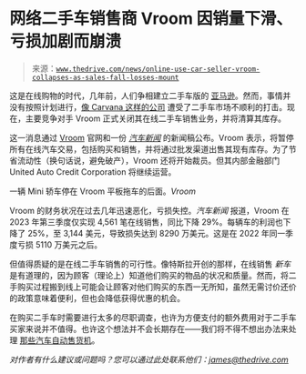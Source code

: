 <!--yml

category: 未分类

日期：2024-05-27 15:20:04

-->

# 网络二手车销售商 Vroom 因销量下滑、亏损加剧而崩溃

> 来源：[`www.thedrive.com/news/online-use-car-seller-vroom-collapses-as-sales-fall-losses-mount`](https://www.thedrive.com/news/online-use-car-seller-vroom-collapses-as-sales-fall-losses-mount)

这是在线购物的时代，几年前，人们争相建立二手车版的 [亚马逊](https://www.thedrive.com/news/you-can-buy-an-entire-hyundai-on-amazon-starting-in-2024)。然而，事情并没有按照计划进行，[像 Carvana 这样的公司](https://www.thedrive.com/news/it-can-get-worse-for-carvana-and-it-is) 遭受了二手车市场不顺利的打击。现在，主要竞争对手 Vroom 正式关闭其在线二手车销售业务，并将清算其库存。

这一消息通过 [Vroom](https://www.vroom.com/sell/sitemsg) 官网和一份 [*汽车新闻*](https://www.autonews.com/used-cars/used-vehicle-retailer-vroom-halt-operations-sell-inventory) 的新闻稿公布。Vroom 表示，将暂停所有在线汽车交易，包括购买和销售，并将通过批发渠道出售其现有库存。为了节省流动性（换句话说，避免破产），Vroom 还将开始裁员。但其内部金融部门 United Auto Credit Corporation 将继续运营。

一辆 Mini 轿车停在 Vroom 平板拖车的后面。*Vroom*

Vroom 的财务状况在过去几年迅速恶化，亏损失控。*汽车新闻* 报道，Vroom 在 2023 年第三季度仅实现 4,561 笔在线销售，同比下降 29%。每辆车的利润也下降了 25%，至 3,144 美元，导致损失达到 8290 万美元。这是在 2022 年同一季度亏损 5110 万美元之后。

但值得质疑的是在线二手车销售的可行性。像特斯拉开创的那样，在线销售 *新车* 是有道理的，因为顾客（理论上）知道他们购买的物品的状况和质量。然而，将二手购买过程搬到线上可能会让顾客对他们购买的东西一无所知，虽然无需讨价还价的政策意味着便利，但也会降低获得优惠的机会。

在购买二手车时需要进行太多的尽职调查，也许为方便支付的额外费用对于二手车买家来说并不值得。也许这个想法并不会长期存在——我们将不得不想出办法来处理 [那些汽车自动售货机](https://www.thedrive.com/news/21379/carvana-opens-car-vending-machine-in-gaithersburg-maryland)。

*对作者有什么建议或问题吗？您可以通过此处联系他们：james@thedrive.com*
